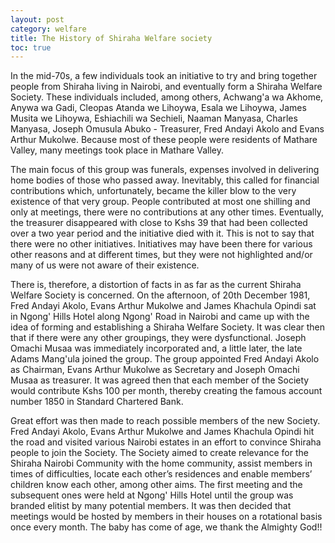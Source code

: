```yaml
---
layout: post
category: welfare
title: The History of Shiraha Welfare society
toc: true
---
```

In the mid-70s, a few individuals took an initiative to try and bring together people from Shiraha living in Nairobi, and eventually form a Shiraha Welfare Society. These individuals included, among others, Achwang'a wa Akhome, Anywa wa Gadi, Cleopas Atanda we Lihoywa, Esala we Lihoywa, James Musita we Lihoywa, Eshiachili wa Sechieli, Naaman Manyasa, Charles Manyasa, Joseph Omusula Abuko - Treasurer, Fred Andayi Akolo and Evans Arthur Mukolwe. Because most of these people were residents of Mathare Valley, many meetings took place in Mathare Valley.


The main focus of this group was funerals, expenses involved in delivering home bodies of those who passed away. Inevitably, this called for financial contributions which, unfortunately, became the killer blow to the very existence of that very group. People contributed at most one shilling and only at meetings, there were no contributions at any other times. Eventually, the treasurer disappeared with close to Kshs 39 that had been collected over a two year period and the initiative died with it.
This is not to say that there were no other initiatives. Initiatives may have been there for various other reasons and at different times, but they were not highlighted and/or many of us were not aware of their existence.


There is, therefore, a distortion of facts in as far as the current Shiraha Welfare Society is concerned. On the afternoon, of 20th December 1981, Fred Andayi Akolo, Evans Arthur Mukolwe and James Khachula Opindi sat in Ngong' Hills Hotel along Ngong' Road in Nairobi and came up with the idea of forming and establishing a Shiraha Welfare Society. It was clear then that if there were any other groupings, they were dysfunctional. Joseph Omachi Musaa was immediately incorporated and, a little later, the late Adams Mang'ula joined the group. The group appointed Fred Andayi Akolo as Chairman, Evans Arthur Mukolwe as Secretary and Joseph Omachi Musaa as treasurer. It was agreed then that each member of the Society would contribute Kshs 100 per month, thereby creating the famous account number 1850 in Standard Chartered Bank.


Great effort was then made to reach possible members of the new Society. Fred Andayi Akolo, Evans Arthur Mukolwe and James Khachula Opindi hit the road and visited various Nairobi estates in an effort to convince Shiraha people to join the Society.
The Society aimed to create relevance for the Shiraha Nairobi Community with the home community, assist members in times of difficulties, locate each other’s residences and enable members’ children know each other, among other aims.
The first meeting and the subsequent ones were held at Ngong' Hills Hotel until the group was branded elitist by many potential members. It was then decided that meetings would be hosted by members in their houses on a rotational basis once every month.
The baby has come of age, we thank the Almighty God!!
